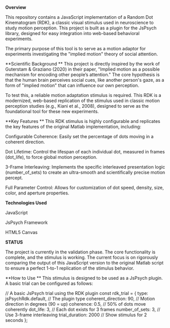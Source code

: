 **Overview**

This repository contains a JavaScript implementation of a Random Dot Kinematogram (RDK), a classic visual stimulus used in neuroscience to study motion perception. This project is built as a plugin for the JsPsych library, designed for easy integration into web-based behavioral experiments.

The primary purpose of this tool is to serve as a motion adaptor for experiments investigating the "implied motion" theory of social attention.

**Scientific Background
**
This project is directly inspired by the work of Guterstam & Graziano (2020) in their paper, "Implied motion as a possible mechanism for encoding other people’s attention." The core hypothesis is that the human brain perceives social cues, like another person's gaze, as a form of "implied motion" that can influence our own perception.

To test this, a reliable motion adaptation stimulus is required. This RDK is a modernized, web-based replication of the stimulus used in classic motion perception studies (e.g., Kiani et al., 2008), designed to serve as the foundational tool for these new experiments.

**Key Features
**
This RDK stimulus is highly configurable and replicates the key features of the original Matlab implementation, including:

Configurable Coherence: Easily set the percentage of dots moving in a coherent direction.

Dot Lifetime: Control the lifespan of each individual dot, measured in frames (dot_life), to force global motion perception.

3-Frame Interleaving: Implements the specific interleaved presentation logic (number_of_sets) to create an ultra-smooth and scientifically precise motion percept.

Full Parameter Control: Allows for customization of dot speed, density, size, color, and aperture properties.

**Technologies Used**

JavaScript

JsPsych Framework

HTML5 Canvas

**STATUS**

The project is currently in the validation phase. The core functionality is complete, and the stimulus is working. The current focus is on rigorously comparing the output of this JavaScript version to the original Matlab script to ensure a perfect 1-to-1 replication of the stimulus behavior.

**How to Use
**
This stimulus is designed to be used as a JsPsych plugin. A basic trial can be configured as follows:

// A basic JsPsych trial using the RDK plugin
const rdk_trial = {
  type: jsPsychRdk.default, // The plugin type
  coherent_direction: 90,    // Motion direction in degrees (90 = up)
  coherence: 0.5,          // 50% of dots move coherently
  dot_life: 3,             // Each dot exists for 3 frames
  number_of_sets: 3,       // Use 3-frame interleaving
  trial_duration: 2000     // Show stimulus for 2 seconds
};
